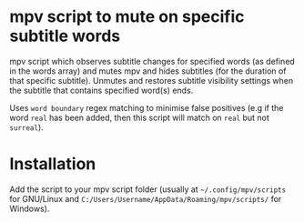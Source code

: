 # mpv script to mute on specific subtitle words
mpv script which observes subtitle changes for specified words (as defined in the words array) and mutes mpv and hides subtitles (for the duration of that specific subtitle).  Unmutes and restores subtitle visibility settings when the subtitle that contains specified word(s) ends.

Uses `word boundary` regex matching to minimise false positives (e.g if the word `real` has been added, then this script will match on `real` but not `surreal`).

# Installation
Add the script to your mpv script folder (usually at `~/.config/mpv/scripts` for GNU/Linux and `C:/Users/Username/AppData/Roaming/mpv/scripts/` for Windows).
